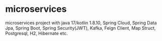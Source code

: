 # microservices
microservices project with java 17/kotlin 1.8.10, Spring Cloud, Spring Data Jpa, Spring Boot, Spring Security(JWT), Kafka, Feign Client, Map Struct, Postgresql, H2, Hibernate etc.
